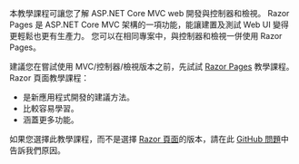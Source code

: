 本教學課程可讓您了解 ASP.NET Core MVC web 開發與控制器和檢視。 Razor Pages 是 ASP.NET Core MVC 架構的一項功能，能讓建置及測試 Web UI 變得更輕鬆也更有生產力。 您可以在相同專案中，與控制器和檢視一併使用 Razor Pages。

建議您在嘗試使用 MVC/控制器/檢視版本之前，先試試 [Razor Pages](xref:tutorials/razor-pages/razor-pages-start) 教學課程。 Razor 頁面教學課程：

* 是新應用程式開發的建議方法。
* 比較容易學習。
* 涵蓋更多功能。

如果您選擇此教學課程，而不是選擇 [Razor 頁面](xref:tutorials/razor-pages/razor-pages-start)的版本，請在此 [GitHub 問題](https://github.com/aspnet/Docs/issues/6146)中告訴我們原因。
